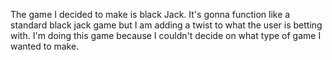 The game I decided to make is black Jack.
It's gonna function like a standard black jack game but I am adding a twist to what the user is betting with.
I'm doing this game because I couldn't decide on what type of game I wanted to make. 